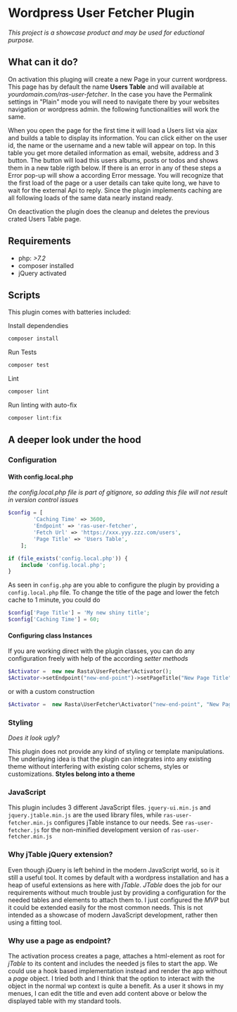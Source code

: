 # Wordpress User Fetcher Plugin  

*This project is a showcase product and may be used for eductional purpose.*

## What can it do?

On activation this pluging will create a new Page in your current wordpress. This page has by default the name **Users Table** and will available at  *yourdomain.com/ras-user-fetcher*. In the case you have the Permalink settings in "Plain" mode you will need to navigate there by your websites navigation or wordpress admin. the following functionalities will work the same.

When you open the page for the first time it will load a Users list via ajax and builds a table to display its information. You can click either on the user id, the name or the username and a new table will appear on top. In this table you get more detailed information as email, website, address and 3 button. The button will load this users albums, posts or todos and shows them in a new table rigth below. If there is an error in any of these steps a Error pop-up will show a according Error message.
You will recognize that the first load of the page or a user details can take quite long, we have to wait for the external Api to reply. Since the plugin implements caching are all following loads of the same data nearly instand ready.


On deactivation the plugin does the cleanup and deletes the previous crated Users Table page.

## Requirements
- php:  *>7.2*
- composer installed
- jQuery activated


## Scripts

This plugin comes with batteries included:

Install dependendies

```bash
composer install
```

Run Tests

```bash
composer test
```

Lint

```bash
composer lint
```

Run linting with auto-fix

```bash
composer lint:fix
```

## A deeper look under the hood

### Configuration

#### With config.local.php
*the config.local.php file is part of gitignore, so adding this file will not result in version control issues*

```php
$config = [
    	'Caching Time' => 3600,
    	'Endpoint' => 'ras-user-fetcher',
    	'Fetch Url' => 'https://xxx.yyy.zzz.com/users',
    	'Page Title' => 'Users Table',
	];

if (file_exists('config.local.php')) {
    include 'config.local.php';
}
```

As seen in `config.php` are you able to configure the plugin by providing a `config.local.php` file.
To change the title of the page and lower the fetch cache to 1 minute, you could do

```php
$config['Page Title'] = 'My new shiny title';
$config['Caching Time'] = 60;
``` 

#### Configuring class Instances

If you are working direct with the plugin classes, you can do any configuration freely with help of the according *setter methods*

```php
$Activator =  new new Rasta\UserFetcher\Activator();
$Activator->setEndpoint("new-end-point")->setPageTitle("New Page Title")->setSnippet("<div></div>")->setHandler("Rasta\UserFetcher");	

``` 

or with a custom construction

```php
$Activator =  new Rasta\UserFetcher\Activator("new-end-point", "New Page Title", "<div></div>","Rasta\UserFetcher");

``` 

### Styling

*Does it look ugly?*

This plugin does not provide any kind of styling or template manipulations. The underlaying idea is that the plugin can integrates into any existing theme without interfering with existing color schems, styles or customizations.  **Styles belong into a theme** 

### JavaScript

This plugin includes 3 different JavaScript files. `jquery-ui.min.js` and `jquery.jtable.min.js` are the used library files, while `ras-user-fetcher.min.js` configures jTable instance to our needs. See `ras-user-fetcher.js` for the non-minified development version of `ras-user-fetcher.min.js`

### Why jTable jQuery extension?

Even though jQuery is left behind in the modern JavaScript world, so is it still a useful tool. It comes by default with a wordpress installation and has a heap of useful extensions as here with *jTable*. *JTable* does the job for our requirements without much trouble just by providing a configuration for the needed tables and elements to attach them to. I just configured the *MVP* but it could be extended easily for the most common needs. This is not intended as a showcase of modern JavaScript development, rather then using a fitting tool.

### Why use a page as endpoint?

The activation process creates a page, attaches a html-element as root for *jTable*  to its content and includes the needed js files to start the app.
We could use a hook based implementation instead and render the app without a *page* object. I tried both and I think that the option to interact with the object in the normal wp context is quite a benefit. As a user it shows in my menues, I can edit the title and even add content above or below the displayed table with my standard tools.












